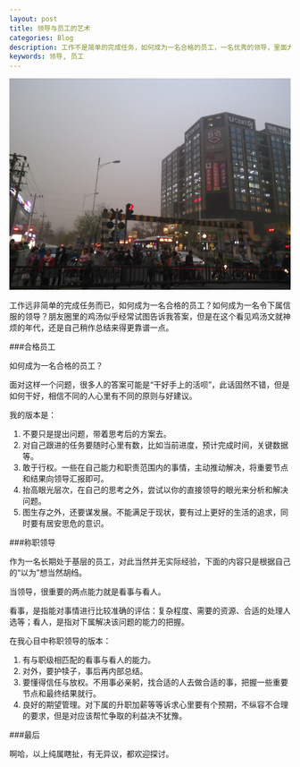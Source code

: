 ```yaml
---
layout: post
title: 领导与员工的艺术
categories: Blog
description: 工作不是简单的完成任务，如何成为一名合格的员工，一名优秀的领导，里面大有学问。
keywords: 领导, 员工
---
```


![wudaokou](/images/blog/wudaokou.jpg)

工作远非简单的完成任务而已，如何成为一名合格的员工？如何成为一名令下属信服的领导？朋友圈里的鸡汤似乎经常试图告诉我答案，但是在这个看见鸡汤文就神烦的年代，还是自己稍作总结来得更靠谱一点。

###合格员工

如何成为一名合格的员工？

面对这样一个问题，很多人的答案可能是“干好手上的活呗”，此话固然不错，但是如何干好，相信不同的人心里有不同的原则与好建议。

我的版本是：

1. 不要只是提出问题，带着思考后的方案去。
2. 对自己跟进的任务要随时心里有数，比如当前进度，预计完成时间，关键数据等。
3. 敢于行权。一些在自己能力和职责范围内的事情，主动推动解决，将重要节点和结果向领导汇报即可。
4. 抬高眼光层次，在自己的思考之外，尝试以你的直接领导的眼光来分析和解决问题。
5. 图生存之外，还要谋发展。不能满足于现状，要有过上更好的生活的追求，同时要有居安思危的意识。

###称职领导

作为一名长期处于基层的员工，对此当然并无实际经验，下面的内容只是根据自己的“以为”想当然胡绉。

当领导，很重要的两点能力就是看事与看人。

看事，是指能对事情进行比较准确的评估：复杂程度、需要的资源、合适的处理人选等；看人，是指对下属解决该问题的能力的把握。

在我心目中称职领导的版本：

1. 有与职级相匹配的看事与看人的能力。
2. 对外，要护犊子，事后再内部总结。
3. 要懂得信任与放权。不用事必亲躬，找合适的人去做合适的事，把握一些重要节点和最终结果就行。
4. 良好的期望管理。对下属的升职加薪等等诉求心里要有个预期，不纵容不合理的要求，但是对应该帮忙争取的利益决不犹豫。

###最后

啊哈，以上纯属瞎扯，有无异议，都欢迎探讨。
